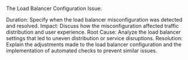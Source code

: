 The Load Balancer Configuration Issue:

Duration: Specify when the load balancer misconfiguration was detected and resolved.
Impact: Discuss how the misconfiguration affected traffic distribution and user experience.
Root Cause: Analyze the load balancer settings that led to uneven distribution or service disruptions.
Resolution: Explain the adjustments made to the load balancer configuration and the implementation of automated checks to prevent similar issues.
